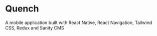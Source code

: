 # Quench
A mobile application built with React Native, React Navigation, Tailwind CSS, Redux and Sanity CMS
